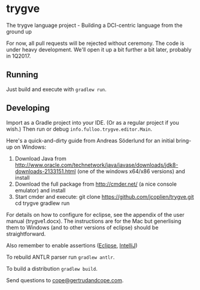 # trygve
The trygve language project - Building a DCI-centric language from the ground up

For now, all pull requests will be rejected without ceremony. The code is under heavy development. We'll open it up a bit further a bit later, probably in 1Q2017.

## Running

Just build and execute with `gradlew run`.

## Developing

Import as a Gradle project into your IDE. (Or as a regular project if you wish.) Then run or debug `info.fulloo.trygve.editor.Main`.

Here's a quick-and-dirty guide from Andreas Söderlund for an initial bring-up on Windows:

1. Download Java from http://www.oracle.com/technetwork/java/javase/downloads/jdk8-downloads-2133151.html (one of the windows x64/x86 versions) and install
2. Download the full package from http://cmder.net/ (a nice console emulator) and install
3. Start cmder and execute:
git clone https://github.com/jcoplien/trygve.git
cd trygve
gradlew run


For details on how to configure for eclipse, see the appendix of the user manual (trygve1.docx). The instructions are for the Mac but generlising them to Windows (and to other versions of eclipse) should be straightforward.

Also remember to enable assertions ([Eclipse](http://stackoverflow.com/questions/5509082/eclipse-enable-assertions), [IntelliJ](http://stackoverflow.com/questions/18168257/where-to-add-compiler-options-like-ea-in-intellij-idea))

To rebuild ANTLR parser run `gradlew antlr`.

To build a distribution `gradlew build`.

Send questions to cope@gertrudandcope.com.